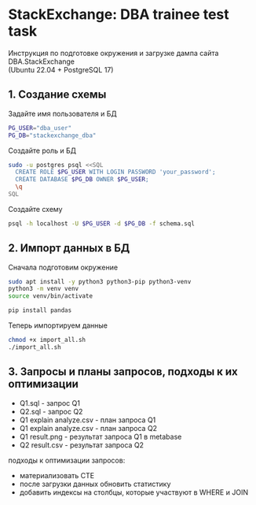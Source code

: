 # StackExchange: DBA trainee test task

Инструкция по подготовке окружения и загрузке дампа сайта DBA.StackExchange  
(Ubuntu 22.04 + PostgreSQL 17)
## 1. Создание схемы
Задайте имя пользователя и БД
```bash
PG_USER="dba_user"
PG_DB="stackexchange_dba"
```
Создайте роль и БД
```bash
sudo -u postgres psql <<SQL
  CREATE ROLE $PG_USER WITH LOGIN PASSWORD 'your_password';
  CREATE DATABASE $PG_DB OWNER $PG_USER;
  \q
SQL
```
Создайте схему
```bash
psql -h localhost -U $PG_USER -d $PG_DB -f schema.sql
```
## 2. Импорт данных в БД
Сначала подготовим окружение
```bash
sudo apt install -y python3 python3-pip python3-venv
python3 -m venv venv
source venv/bin/activate

pip install pandas
```
Теперь импортируем данные
```bash
chmod +x import_all.sh
./import_all.sh
```
## 3. Запросы и планы запросов, подходы к их оптимизации
- Q1.sql - запрос Q1
- Q2.sql - запрос Q2
- Q1 explain analyze.csv - план запроса Q1
- Q1 explain analyze.csv - план запроса Q2
- Q1 result.png - результат запроса Q1 в metabase
- Q2 result.csv - результат запроса Q2

подходы к оптимизации запросов: 
- материализовать CTE
- после загрузки данных обновить статистику
- добавить индексы на столбцы, которые участвуют в WHERE и JOIN